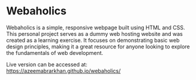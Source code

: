 # Webaholics

Webaholics is a simple, responsive webpage built using HTML and CSS. This personal project serves as a dummy web hosting website and was created as a learning exercise. It focuses on demonstrating basic web design principles, making it a great resource for anyone looking to explore the fundamentals of web development.

Live version can be accessed at: https://azeemabrarkhan.github.io/webaholics/
